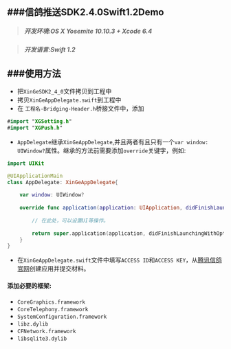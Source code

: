 ###信鸽推送SDK2.4.0Swift1.2Demo
-----
> ##### 开发环境:OS X Yosemite 10.10.3 + Xcode 6.4

> ##### 开发语言:Swift 1.2

###使用方法
----
* 把`XinGeSDK2_4_0`文件拷贝到工程中
* 拷贝`XinGeAppDelegate.swift`到工程中
* 在	`工程名-Bridging-Header.h`桥接文件中，添加
```swift
#import "XGSetting.h"
#import "XGPush.h"
```
* `AppDelegate`继承`XinGeAppDelegate`,并且两者有且只有一个`var window: UIWindow?`属性。继承的方法前需要添加`override`关键字，例如:
```swift
import UIKit

@UIApplicationMain
class AppDelegate: XinGeAppDelegate{
    
    var window: UIWindow?
    
    override func application(application: UIApplication, didFinishLaunchingWithOptions launchOptions: [NSObject : AnyObject]?) -> Bool {
        
        // 在此处，可以设置UI等操作。
        
        return super.application(application, didFinishLaunchingWithOptions: launchOptions)
    }
}
```


* 在`XinGeAppDelegate.swift`文件中填写`ACCESS ID`和`ACCESS KEY`，从[腾讯信鸽官网](http://xg.qq.com/xg/)创建应用并提交材料。



 #### 添加必要的框架: 
* `CoreGraphics.framework`
* `CoreTelephony.framework`
* `SystemConfiguration.framework`
* `libz.dylib`
* `CFNetwork.framework`
* `libsqlite3.dylib`
